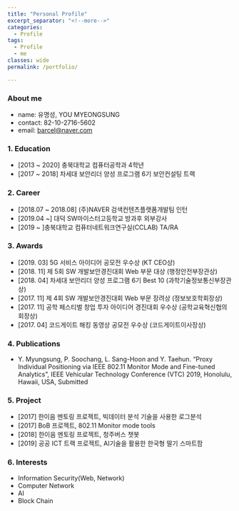 ```yaml
---
title: "Personal Profile"
excerpt_separator: "<!--more-->"
categories:
  - Profile
tags:
  - Profile
  - me
classes: wide
permalink: /portfolio/

---
```

### About me
  - name: 유명성, YOU MYEONGSUNG
  - contact: 82-10-2716-5602
  - email: barcel@naver.com

### 1. Education
  - [2013 ~ 2020] 충북대학교 컴퓨터공학과 4학년
  - [2017 ~ 2018] 차세대 보안리더 양성 프로그램 6기 보안컨설팅 트랙

### 2. Career
  - [2018.07 ~ 2018.08] (주)NAVER 검색컨텐츠플랫폼개발팀 인턴
  - [2019.04 ~] 대덕 SW마이스터고등학교 방과후 외부강사
  - [2019 ~ ]충북대학교 컴퓨터네트워크연구실(CCLAB) TA/RA

### 3. Awards
  - [2019. 03] 5G 서비스 아이디어 공모전 우수상 (KT CEO상)
  - [2018. 11] 제 5회 SW 개발보안경진대회 Web 부문 대상 (행정안전부장관상)
  - [2018. 04] 차세대 보안리더 양성 프로그램 6기 Best 10 (과학기술정보통신부장관상)
  - [2017. 11] 제 4회 SW 개발보안경진대회 Web 부문 장려상 (정보보호학회장상)
  - [2017. 11] 공학 페스티벌 창업 투자 아이디어 경진대회 우수상 (공학교육혁신협의회장상)
  - [2017. 04] 코드게이트 해킹 동영상 공모전 우수상 (코드게이트이사장상)

### 4. Publications
  - Y. Myungsung, P. Soochang, L. Sang-Hoon and Y. Taehun. “Proxy Individual Positioning via IEEE 802.11 Monitor Mode and Fine-tuned Analytics”, IEEE Vehicular Technology Conference (VTC) 2019, Honolulu, Hawaii, USA, Submitted

### 5. Project
  - [2017] 한이음 멘토링 프로젝트, 빅데이터 분석 기술을 사용한 로그분석
  - [2017] BoB 프로젝트, 802.11 Monitor mode tools
  - [2018] 한이음 멘토링 프로젝트, 청주버스 챗봇
  - [2019] 공공 ICT 트랙 프로젝트, AI기술을 활용한 한국형 딸기 스마트팜

### 6. Interests
  - Information Security(Web, Network)
  - Computer Network
  - AI
  - Block Chain
